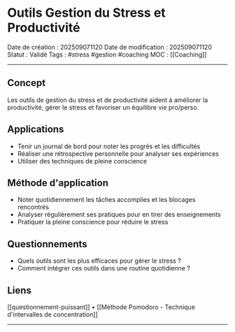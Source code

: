 # Outils Gestion du Stress et Productivité

Date de création : 202509071120
Date de modification : 202509071120
Statut : Validé
Tags : #stress #gestion #coaching
MOC : [[Coaching]]
***

## Concept

Les outils de gestion du stress et de productivité aident à améliorer la productivité, gérer le stress et favoriser un équilibre vie pro/perso.

## Applications

- Tenir un journal de bord pour noter les progrès et les difficultés
- Réaliser une rétrospective personnelle pour analyser ses expériences
- Utiliser des techniques de pleine conscience

## Méthode d'application

- Noter quotidiennement les tâches accomplies et les blocages rencontrés
- Analyser régulièrement ses pratiques pour en tirer des enseignements
- Pratiquer la pleine conscience pour réduire le stress

## Questionnements

- Quels outils sont les plus efficaces pour gérer le stress ?
- Comment intégrer ces outils dans une routine quotidienne ?

## Liens

[[questionnement-puissant]] • [[Méthode Pomodoro - Technique d'intervalles de concentration]]

***
